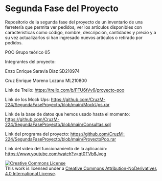 # Segunda Fase del Proyecto
Repositorio de la segunda fase del proyecto de un inventario de una ferretería que permita ver pedidos, ver los artículos disponibles con características como código, nombre, descripción, cantidades y precio y a su vez actualizarlos si han ingresado nuevos artículos o retirado por pedidos.

POO Grupo teórico 05

Integrantes del proyecto:

Enzo Enrique Saravia Diaz SD210974

Cruz Enrique Moreno Lozano ML210800

Link de Trello: https://trello.com/b/FFU6tVv6/proyecto-poo

Link de los Mock Ups: https://github.com/CruzM-224/SegundaFaseProyecto/blob/main/MockUps.rar

Link de la base de datos que hemos usado hasta el momento: https://github.com/CruzM-224/SegundaFaseProyecto/blob/main/Consultas.sql

Link del programa del proyecto: https://github.com/CruzM-224/SegundaFaseProyecto/blob/main/ProyectoPoo.rar

Link del video del funcionamiento de la aplicación: https://www.youtube.com/watch?v=qt0TVb8Jvcg

<a rel="license" href="http://creativecommons.org/licenses/by-nd/4.0/"><img alt="Creative Commons License" style="border-width:0" src="https://i.creativecommons.org/l/by-nd/4.0/88x31.png" /></a><br />This work is licensed under a <a rel="license" href="http://creativecommons.org/licenses/by-nd/4.0/">Creative Commons Attribution-NoDerivatives 4.0 International License</a>.
